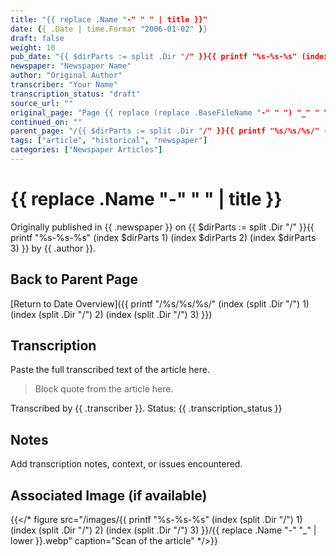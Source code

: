 ```yaml
---
title: "{{ replace .Name "-" " " | title }}"
date: {{ .Date | time.Format "2006-01-02" }}
draft: false
weight: 10
pub_date: "{{ $dirParts := split .Dir "/" }}{{ printf "%s-%s-%s" (index $dirParts 1) (index $dirParts 2) (index $dirParts 3) }}"
newspaper: "Newspaper Name"
author: "Original Author"
transcriber: "Your Name"
transcription_status: "draft"
source_url: ""
original_page: "Page {{ replace (replace .BaseFileName "-" " ") "_" " " }}"
continued_on: ""
parent_page: "/{{ $dirParts := split .Dir "/" }}{{ printf "%s/%s/%s/" (index $dirParts 1) (index $dirParts 2) (index $dirParts 3) }}"
tags: ["article", "historical", "newspaper"]
categories: ["Newspaper Articles"]
---
```


# {{ replace .Name "-" " " | title }}

Originally published in {{ .newspaper }} on {{ $dirParts := split .Dir "/" }}{{ printf "%s-%s-%s" (index $dirParts 1) (index $dirParts 2) (index $dirParts 3) }} by {{ .author }}.

## Back to Parent Page
[Return to Date Overview]({{ printf "/%s/%s/%s/" (index (split .Dir "/") 1) (index (split .Dir "/") 2) (index (split .Dir "/") 3) }})

## Transcription
Paste the full transcribed text of the article here.

> Block quote from the article here.

Transcribed by {{ .transcriber }}. Status: {{ .transcription_status }}

## Notes
Add transcription notes, context, or issues encountered.

## Associated Image (if available)
{{</* figure src="/images/{{ printf "%s-%s-%s" (index (split .Dir "/") 1) (index (split .Dir "/") 2) (index (split .Dir "/") 3) }}/{{ replace .Name "-" "_" | lower }}.webp" caption="Scan of the article" */>}}
